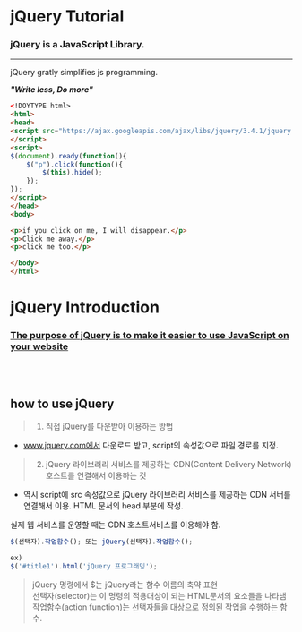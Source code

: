 # jQuery Tutorial

### jQuery is a JavaScript Library.
--------------------------

jQuery gratly simplifies js programming.

***"Write less, Do more"***

```html
<!DOYTYPE html>
<html>
<head>
<script src="https://ajax.googleapis.com/ajax/libs/jquery/3.4.1/jquery.min.js">
</script>
<script>
$(document).ready(function(){
    $("p").click(function(){
        $(this).hide();
    });
});
</script>
</head>
<body>

<p>if you click on me, I will disappear.</p>
<p>Click me away.</p>
<p>click me too.</p>

</body>
</html>
```

# jQuery Introduction

### <u>The purpose of jQuery is to make it easier to use JavaScript on your website</u>

<br>
<br>

## how to use jQuery

> 1. 직접 jQuery를 다운받아 이용하는 방법<br>
- www.jquery.com에서 다운로드 받고, script의 속성값으로 파일 경로를 지정.

> 2. jQuery 라이브러리 서비스를 제공하는 CDN(Content Delivery Network) 호스트를 연결해서 이용하는 것
- 역시 script에 src 속성값으로 jQuery 라이브러리 서비스를 제공하는 CDN 서버를 연결해서 이용. HTML 문서의 head 부분에 작성.

실제 웹 서비스를 운영할 때는 CDN 호스트서비스를 이용해야 함.

```JavaScript
$(선택자).작업함수(); 또는 jQuery(선택자).작업함수();

ex)
$('#title1').html('jQuery 프로그래밍');
```

> jQuery 명령에서 $는 jQuery라는 함수 이름의 축약 표현<br>
> 선택자(selector)는 이 명령의 적용대상이 되는 HTML문서의 요소들을 나타냄<br>
> 작업함수(action function)는 선택자들을 대상으로 정의된 작업을 수행하는 함수.